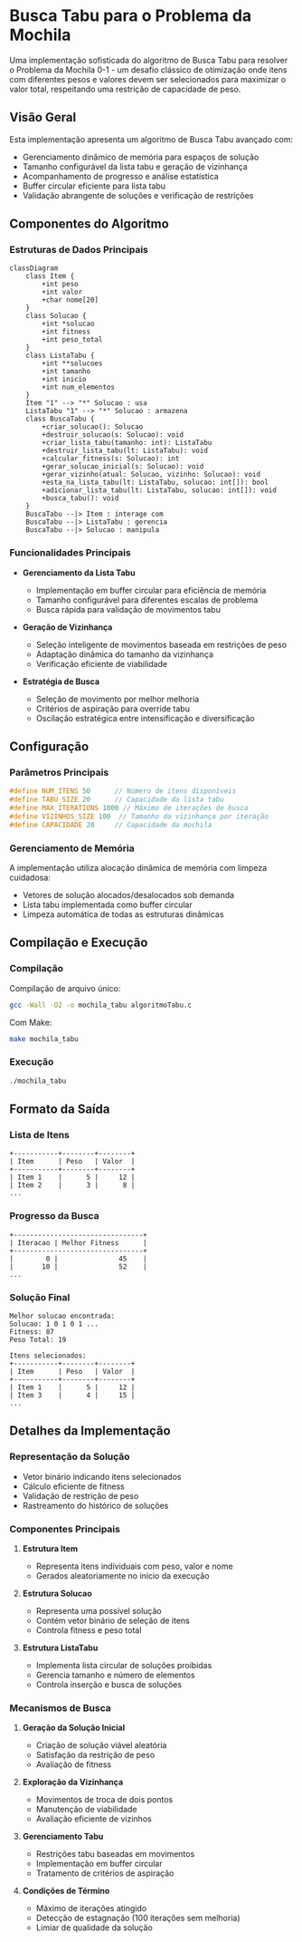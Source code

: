 # Busca Tabu para o Problema da Mochila

Uma implementação sofisticada do algoritmo de Busca Tabu para resolver o Problema da Mochila 0-1 - um desafio clássico de otimização onde itens com diferentes pesos e valores devem ser selecionados para maximizar o valor total, respeitando uma restrição de capacidade de peso.

## Visão Geral

Esta implementação apresenta um algoritmo de Busca Tabu avançado com:
- Gerenciamento dinâmico de memória para espaços de solução
- Tamanho configurável da lista tabu e geração de vizinhança
- Acompanhamento de progresso e análise estatística
- Buffer circular eficiente para lista tabu
- Validação abrangente de soluções e verificação de restrições

## Componentes do Algoritmo

### Estruturas de Dados Principais

```mermaid
classDiagram
    class Item {
        +int peso
        +int valor
        +char nome[20]
    }
    class Solucao {
        +int *solucao
        +int fitness
        +int peso_total
    }
    class ListaTabu {
        +int **solucoes
        +int tamanho
        +int inicio
        +int num_elementos
    }
    Item "1" --> "*" Solucao : usa
    ListaTabu "1" --> "*" Solucao : armazena
    class BuscaTabu {
        +criar_solucao(): Solucao
        +destruir_solucao(s: Solucao): void
        +criar_lista_tabu(tamanho: int): ListaTabu
        +destruir_lista_tabu(lt: ListaTabu): void
        +calcular_fitness(s: Solucao): int
        +gerar_solucao_inicial(s: Solucao): void
        +gerar_vizinho(atual: Solucao, vizinho: Solucao): void
        +esta_na_lista_tabu(lt: ListaTabu, solucao: int[]): bool
        +adicionar_lista_tabu(lt: ListaTabu, solucao: int[]): void
        +busca_tabu(): void
    }
    BuscaTabu --|> Item : interage com
    BuscaTabu --|> ListaTabu : gerencia
    BuscaTabu --|> Solucao : manipula
```

### Funcionalidades Principais

- **Gerenciamento da Lista Tabu**
  - Implementação em buffer circular para eficiência de memória
  - Tamanho configurável para diferentes escalas de problema
  - Busca rápida para validação de movimentos tabu

- **Geração de Vizinhança**
  - Seleção inteligente de movimentos baseada em restrições de peso
  - Adaptação dinâmica do tamanho da vizinhança
  - Verificação eficiente de viabilidade

- **Estratégia de Busca**
  - Seleção de movimento por melhor melhoria
  - Critérios de aspiração para override tabu
  - Oscilação estratégica entre intensificação e diversificação

## Configuração

### Parâmetros Principais

```c
#define NUM_ITENS 50      // Número de itens disponíveis
#define TABU_SIZE 20      // Capacidade da lista tabu
#define MAX_ITERATIONS 1000 // Máximo de iterações de busca
#define VIZINHOS_SIZE 100  // Tamanho da vizinhança por iteração
#define CAPACIDADE 20     // Capacidade da mochila
```

### Gerenciamento de Memória

A implementação utiliza alocação dinâmica de memória com limpeza cuidadosa:
- Vetores de solução alocados/desalocados sob demanda
- Lista tabu implementada como buffer circular
- Limpeza automática de todas as estruturas dinâmicas

## Compilação e Execução

### Compilação

Compilação de arquivo único:
```bash
gcc -Wall -O2 -o mochila_tabu algoritmoTabu.c
```

Com Make:
```bash
make mochila_tabu
```

### Execução

```bash
./mochila_tabu
```

## Formato da Saída

### Lista de Itens
```
+-----------+--------+--------+
| Item      | Peso   | Valor  |
+-----------+--------+--------+
| Item 1    |      5 |     12 |
| Item 2    |      3 |      8 |
...
```

### Progresso da Busca
```
+--------------------------------+
| Iteracao | Melhor Fitness      |
+--------------------------------+
|        0 |               45    |
|       10 |               52    |
...
```

### Solução Final
```
Melhor solucao encontrada:
Solucao: 1 0 1 0 1 ...
Fitness: 87
Peso Total: 19

Itens selecionados:
+-----------+--------+--------+
| Item      | Peso   | Valor  |
+-----------+--------+--------+
| Item 1    |      5 |     12 |
| Item 3    |      4 |     15 |
...
```

## Detalhes da Implementação

### Representação da Solução

- Vetor binário indicando itens selecionados
- Cálculo eficiente de fitness
- Validação de restrição de peso
- Rastreamento do histórico de soluções

### Componentes Principais

1. **Estrutura Item**
   - Representa itens individuais com peso, valor e nome
   - Gerados aleatoriamente no início da execução

2. **Estrutura Solucao**
   - Representa uma possível solução
   - Contém vetor binário de seleção de itens
   - Controla fitness e peso total

3. **Estrutura ListaTabu**
   - Implementa lista circular de soluções proibidas
   - Gerencia tamanho e número de elementos
   - Controla inserção e busca de soluções

### Mecanismos de Busca

1. **Geração da Solução Inicial**
   - Criação de solução viável aleatória
   - Satisfação da restrição de peso
   - Avaliação de fitness

2. **Exploração da Vizinhança**
   - Movimentos de troca de dois pontos
   - Manutenção de viabilidade
   - Avaliação eficiente de vizinhos

3. **Gerenciamento Tabu**
   - Restrições tabu baseadas em movimentos
   - Implementação em buffer circular
   - Tratamento de critérios de aspiração

4. **Condições de Término**
   - Máximo de iterações atingido
   - Detecção de estagnação (100 iterações sem melhoria)
   - Limiar de qualidade da solução
